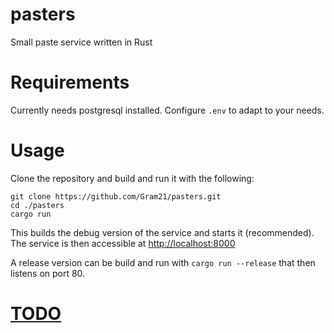 # pasters
Small paste service written in Rust

# Requirements

Currently needs postgresql installed. Configure ```.env``` to adapt to your needs.

# Usage
Clone the repository and build and run it with the following:
```
git clone https://github.com/Gram21/pasters.git
cd ./pasters
cargo run
```

This builds the debug version of the service and starts it (recommended).
The service is then accessible at [http://localhost:8000](http://localhost:8000)

A release version can be build and run with ```cargo run --release``` that then listens on port 80.

# [TODO](TODO.md)
